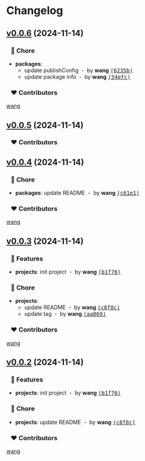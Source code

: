 # Changelog


## [v0.0.6](https://github.com/mufeng889/cli/compare/v0.0.5...v0.0.6) (2024-11-14)

### &nbsp;&nbsp;&nbsp;🏡 Chore

- **packages**:
  - update publishConfig &nbsp;-&nbsp; by **wang** [<samp>(6235b)</samp>](https://github.com/mufeng889/cli/commit/6235bd7)
  - update package info &nbsp;-&nbsp; by **wang** [<samp>(54efc)</samp>](https://github.com/mufeng889/cli/commit/54efc92)

### &nbsp;&nbsp;&nbsp;❤️ Contributors


[wang](mailto:1509326266@qq.com)

## [v0.0.5](https://github.com/mufeng889/cli/compare/v0.0.4...v0.0.5) (2024-11-14)

### &nbsp;&nbsp;&nbsp;❤️ Contributors

## [v0.0.4](https://github.com/mufeng889/cli/compare/v0.0.3...v0.0.4) (2024-11-14)

### &nbsp;&nbsp;&nbsp;🏡 Chore

- **packages**: update README &nbsp;-&nbsp; by **wang** [<samp>(c61e1)</samp>](https://github.com/mufeng889/cli/commit/c61e116)

### &nbsp;&nbsp;&nbsp;❤️ Contributors


[wang](mailto:1509326266@qq.com)

## [v0.0.3](https://github.com/mufeng889/cli/compare/undefined...v0.0.3) (2024-11-14)

### &nbsp;&nbsp;&nbsp;🚀 Features

- **projects**: init project &nbsp;-&nbsp; by **wang** [<samp>(b1f76)</samp>](https://github.com/mufeng889/cli/commit/b1f7609)

### &nbsp;&nbsp;&nbsp;🏡 Chore

- **projects**:
  - update README &nbsp;-&nbsp; by **wang** [<samp>(c8f8c)</samp>](https://github.com/mufeng889/cli/commit/c8f8ca1)
  - update tag &nbsp;-&nbsp; by **wang** [<samp>(aa869)</samp>](https://github.com/mufeng889/cli/commit/aa869bc)

### &nbsp;&nbsp;&nbsp;❤️ Contributors


[wang](mailto:1509326266@qq.com)

## [v0.0.2](https://github.com/mufeng889/cli/compare/undefined...v0.0.2) (2024-11-14)

### &nbsp;&nbsp;&nbsp;🚀 Features

- **projects**: init project &nbsp;-&nbsp; by **wang** [<samp>(b1f76)</samp>](https://github.com/mufeng889/cli/commit/b1f7609)

### &nbsp;&nbsp;&nbsp;🏡 Chore

- **projects**: update README &nbsp;-&nbsp; by **wang** [<samp>(c8f8c)</samp>](https://github.com/mufeng889/cli/commit/c8f8ca1)

### &nbsp;&nbsp;&nbsp;❤️ Contributors


[wang](mailto:1509326266@qq.com)

